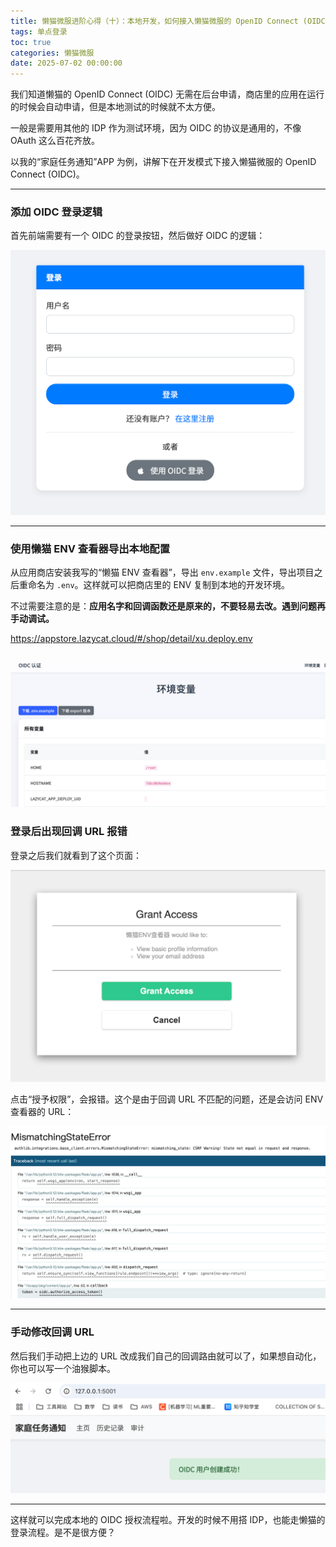 ```yaml
---
title: 懒猫微服进阶心得（十）：本地开发，如何接入懒猫微服的 OpenID Connect (OIDC)
tags: 单点登录
toc: true
categories: 懒猫微服
date: 2025-07-02 00:00:00
---
```


我们知道懒猫的 OpenID Connect (OIDC) 无需在后台申请，商店里的应用在运行的时候会自动申请，但是本地测试的时候就不太方便。

一般是需要用其他的 IDP 作为测试环境，因为 OIDC 的协议是通用的，不像 OAuth 这么百花齐放。

以我的“家庭任务通知”APP 为例，讲解下在开发模式下接入懒猫微服的 OpenID Connect (OIDC)。

---

### 添加 OIDC 登录逻辑

首先前端需要有一个 OIDC 的登录按钮，然后做好 OIDC 的逻辑：

![image-20250626104429835](https://raw.githubusercontent.com/cloudsmithy/picgo-imh/master/image-20250626104429835.png)

---

### 使用懒猫 ENV 查看器导出本地配置

从应用商店安装我写的“懒猫 ENV 查看器”，导出 `env.example` 文件，导出项目之后重命名为 `.env`。这样就可以把商店里的 ENV 复制到本地的开发环境。

不过需要注意的是：**应用名字和回调函数还是原来的，不要轻易去改。遇到问题再手动调试。**

https://appstore.lazycat.cloud/#/shop/detail/xu.deploy.env

## <!-- more -->

![Snipaste_2025-06-26_13-41-30](https://raw.githubusercontent.com/cloudsmithy/picgo-imh/master/Snipaste_2025-06-26_13-41-30.png)

### 登录后出现回调 URL 报错

登录之后我们就看到了这个页面：

![image-20250626104445501](https://raw.githubusercontent.com/cloudsmithy/picgo-imh/master/image-20250626104445501.png)

点击“授予权限”，会报错。这个是由于回调 URL 不匹配的问题，还是会访问 ENV 查看器的 URL：

![image-20250626104502680](https://raw.githubusercontent.com/cloudsmithy/picgo-imh/master/image-20250626104502680.png)

---

### 手动修改回调 URL

然后我们手动把上边的 URL 改成我们自己的回调路由就可以了，如果想自动化，你也可以写一个油猴脚本。

![image-20250626104618044](https://raw.githubusercontent.com/cloudsmithy/picgo-imh/master/image-20250626104618044.png)

---

这样就可以完成本地的 OIDC 授权流程啦。开发的时候不用搭 IDP，也能走懒猫的登录流程。是不是很方便？
